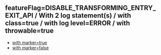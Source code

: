 ## featureFlag=DISABLE_TRANSFORMING_ENTRY_EXIT_API / With 2 log statement(s) / with class=true / with log level=ERROR / with throwable=true

* [with marker=true](marker-true/index.md)
* [with marker=false](marker-false/index.md)


